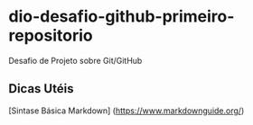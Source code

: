 # dio-desafio-github-primeiro-repositorio
Desafio de Projeto sobre Git/GitHub
## Dicas Utéis
[Sintase Básica Markdown] (https://www.markdownguide.org/)
